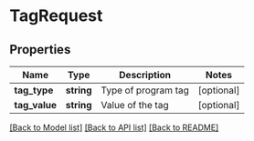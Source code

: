 # TagRequest

## Properties
Name | Type | Description | Notes
------------ | ------------- | ------------- | -------------
**tag_type** | **string** | Type of program tag | [optional] 
**tag_value** | **string** | Value of the tag | [optional] 

[[Back to Model list]](../README.md#documentation-for-models) [[Back to API list]](../README.md#documentation-for-api-endpoints) [[Back to README]](../README.md)


